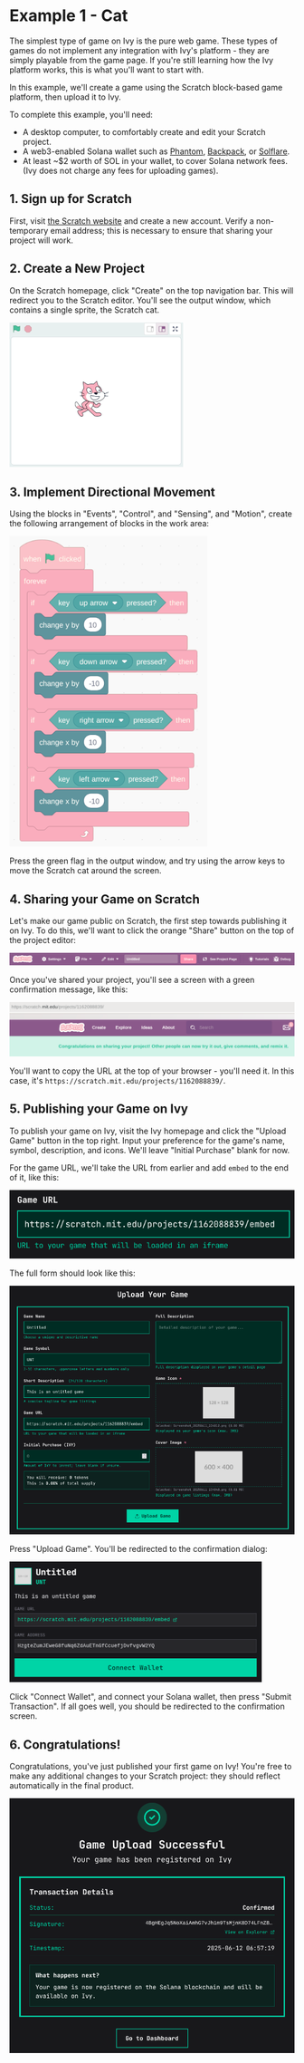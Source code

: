 # Example 1 - Cat

The simplest type of game on Ivy is the pure web game. These types of games do not implement any integration with Ivy's platform - they are simply playable from the game page. If you're still learning how the Ivy platform works, this is what you'll want to start with.

In this example, we'll create a game using the Scratch block-based game platform, then upload it to Ivy.

To complete this example, you'll need:

- A desktop computer, to comfortably create and edit your Scratch project.
- A web3-enabled Solana wallet such as [Phantom](https://phantom.com/download), [Backpack](https://backpack.app/download), or [Solflare](https://www.solflare.com/download/).
- At least ~$2 worth of SOL in your wallet, to cover Solana network fees. (Ivy does not charge any fees for uploading games).

## 1. Sign up for Scratch

First, visit [the Scratch website](https://scratch.mit.edu) and create a new account. Verify a non-temporary email address; this is necessary to ensure that sharing your project will work.

## 2. Create a New Project

On the Scratch homepage, click "Create" on the top navigation bar. This will redirect you to the Scratch editor. You'll see the output window, which contains a single sprite, the Scratch cat.

![Scratch initial output window](Screenshot_20250611_231750.png)

## 3. Implement Directional Movement

Using the blocks in "Events", "Control", and "Sensing", and "Motion", create the following arrangement of blocks in the work area:

![Directional movement](Screenshot_20250611_231508.png)

Press the green flag in the output window, and try using the arrow keys to move the Scratch cat around the screen.

## 4. Sharing your Game on Scratch

Let's make our game public on Scratch, the first step towards publishing it on Ivy. To do this, we'll want to click the orange "Share" button on the top of the project editor:

![Project editor header](Screenshot_20250611_232711.png)

Once you've shared your project, you'll see a screen with a green confirmation message, like this:

![Sharing confirmation message](Screenshot_20250611_233053.png)

You'll want to copy the URL at the top of your browser - you'll need it. In this case, it's `https://scratch.mit.edu/projects/1162088839/`.

## 5. Publishing your Game on Ivy

To publish your game on Ivy, visit the Ivy homepage and click the "Upload Game" button in the top right. Input your preference for the game's name, symbol, description, and icons. We'll leave "Initial Purchase" blank for now.

For the game URL, we'll take the URL from earlier and add `embed` to the end of it, like this:

![Scratch game URL](Screenshot_20250611_234614.png)

The full form should look like this:

![Full upload form](Screenshot_20250611_234155.png)

Press "Upload Game". You'll be redirected to the confirmation dialog:

![Confirmation dialog](Screenshot_20250611_235337.png)

Click "Connect Wallet", and connect your Solana wallet, then press "Submit Transaction". If all goes well, you should be redirected to the confirmation screen.

## 6. Congratulations!

Congratulations, you've just published your first game on Ivy! You're free to make any additional changes to your Scratch project: they should reflect automatically in the final product.

![Success dialog](Screenshot_20250611_235733.png)
